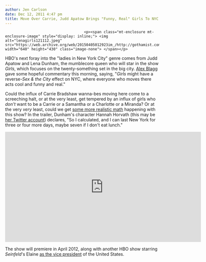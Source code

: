 ```yaml
---
author: Jen Carlson
date: Dec 12, 2011 4:47 pm
title: Move Over Carrie, Judd Apatow Brings "Funny, Real" Girls To NYC
---
```


	
										<p><span class="mt-enclosure mt-enclosure-image" style="display: inline;"> <img alt="lenagirls121112.jpeg" src="https://web.archive.org/web/20150405012923im_/http://gothamist.com/attachments/arts_jen/lenagirls121112.jpeg" width="640" height="430" class="image-none"> </span></p>

<p>HBO&apos;s next foray into the &quot;ladies in New York City&quot; genre comes from Judd Apatow and Lena Dunham, the mumblecore queen who will star in the show <em>Girls</em>, which focuses on the twenty-something set in the big city. <a href="https://web.archive.org/web/20150405012923/https://twitter.com/#!/alexblagg/status/146289546508775424">Alex Blagg</a> gave some hopeful commentary this morning, saying, &quot;<em>Girls</em> might have a reverse-<em>Sex &amp; the City</em> effect on NYC, where everyone who moves there acts cool and funny and real.&quot; </p>

<p>Could the influx of Carrie Bradshaw wanna-bes moving here come to a screeching halt, or at the very least, get tempered by an influx of girls who <em>don&apos;t</em> want to be a Carrie or a Samantha or a Charlotte or a Miranda? Or at the very <em>very</em> least, could we get <a href="https://web.archive.org/web/20150405012923/http://gothamist.com/2011/05/11/young_writer_who_moved_to_nyc_finds.php">some more realistic math</a> happening with this show? In the trailer, Dunham&apos;s character Hannah Horvath (this may be <a href="https://web.archive.org/web/20150405012923/https://twitter.com/#!/hannahhorvath">her Twitter account</a>) declares, &quot;So I calculated, and I can last New York for three or four more days, maybe seven if I don&apos;t eat lunch.&quot;</p>

<p><iframe width="640" height="360" src="https://web.archive.org/web/20150405012923if_/http://www.youtube.com/embed/VfrahmVwK0M" frameborder="0" allowfullscreen></iframe></p>

<p>The show will premiere in April 2012, along with another HBO show starring <em>Seinfeld</em>&apos;s Elaine <a href="https://web.archive.org/web/20150405012923/http://www.aoltv.com/2011/12/12/hbo-veep-preview-video/">as the vice president</a> of the United States.</p>					
										
									
				